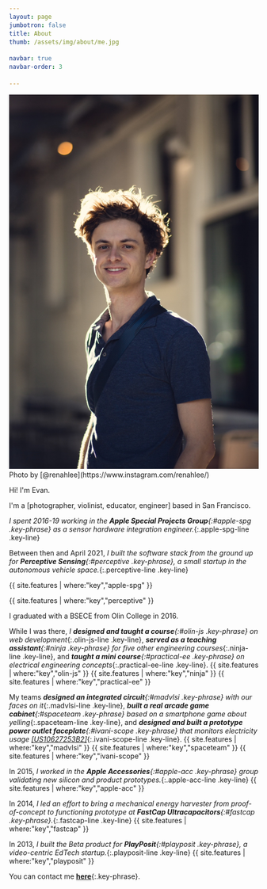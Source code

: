 ```yaml
---
layout: page
jumbotron: false
title: About
thumb: /assets/img/about/me.jpg

navbar: true
navbar-order: 3

---
```


<div markdown="1" id="about-container">
  <div markdown="1" id="about-left">
  <img src="/assets/img/about/me_tn.jpg"/>
  <caption markdown="1">
    Photo by [@renahlee](https://www.instagram.com/renahlee/)
  </caption>
  </div>

<div markdown="1" id="about-right">

Hi! I'm Evan.

I'm a [photographer, violinist, educator, engineer] based in San Francisco.


_I spent 2016-19 working in the **Apple Special Projects Group**{:#apple-spg .key-phrase} as a sensor hardware integration engineer._{:.apple-spg-line .key-line}

Between then and April 2021, _I built the software stack from the ground up for **Perceptive Sensing**{:#perceptive .key-phrase}, a small startup in the autonomous vehicle space._{:.perceptive-line .key-line}

{{ site.features | where:"key","apple-spg" }}

{{ site.features | where:"key","perceptive" }}

I graduated with a BSECE from Olin College in 2016.

<div markdown="1" id="index-indent">

While I was there, _I **designed and taught a course**{:#olin-js .key-phrase} on web development_{:.olin-js-line .key-line},
_**served as a teaching assistant**{:#ninja .key-phrase} for five other engineering courses_{:.ninja-line .key-line},
and _**taught a mini course**{:#practical-ee .key-phrase} on electrical engineering concepts_{:.practical-ee-line .key-line}.
{{ site.features | where:"key","olin-js" }}
{{ site.features | where:"key","ninja" }}
{{ site.features | where:"key","practical-ee" }}

My teams _**designed an integrated circuit**{:#madvlsi .key-phrase} with our faces on it_{:.madvlsi-line .key-line},
_**built a real arcade game cabinet**{:#spaceteam .key-phrase} based on a smartphone game about yelling_{:.spaceteam-line .key-line},
and _**designed and built a prototype power outlet faceplate**{:#ivani-scope .key-phrase} that monitors electricity usage [[US10627253B2]](https://patents.google.com/patent/US10627253B2/en)_{:.ivani-scope-line .key-line}.
{{ site.features | where:"key","madvlsi" }}
{{ site.features | where:"key","spaceteam" }}
{{ site.features | where:"key","ivani-scope" }}

</div>

In 2015, _I worked in the **Apple Accessories**{:#apple-acc .key-phrase} group validating new silicon and product prototypes._{:.apple-acc-line .key-line}
{{ site.features | where:"key","apple-acc" }}

In 2014, _I led an effort to bring a mechanical energy harvester from proof-of-concept to functioning prototype at **FastCap Ultracapacitors**{:#fastcap .key-phrase}._{:.fastcap-line .key-line}
{{ site.features | where:"key","fastcap" }}

In 2013, _I built the Beta product for **PlayPosit**{:#playposit .key-phrase}, a video-centric EdTech startup._{:.playposit-line .key-line}
{{ site.features | where:"key","playposit" }}


You can contact me [**here**](mailto:evan.dorsky@icloud.com){:.key-phrase}.

  </div>
</div>